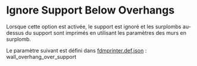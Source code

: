# Ignore Support Below Overhangs

Lorsque cette option est activée, le support est ignoré et les surplombs au-dessus du support sont imprimés en utilisant les paramètres des murs en surplomb.

Le paramètre suivant est défini dans [fdmprinter.def.json](https://github.com/smartavionics/Cura/blob/mb-master/resources/definitions/fdmprinter.def.json) : wall_overhang_over_support

